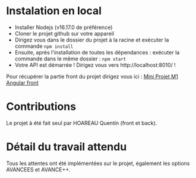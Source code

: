 # Instalation en local
   - Installer Nodejs (v16.17.0 de préférence) 
   - Cloner le projet github sur votre appareil
   - Dirigez vous dans le dossier du projet à la racine et exécuter la commande  `npm install` 
   - Ensuite, après l'installation de toutes les dépendances : exécuter la commande dans le même dossier : `npm start` 
   - Votre API est démarrée ! Dirigez vous vers http://localhost:8010/ !

Pour récupérer la partie front du projet dirigez vous ici : 
[Mini Projet M1 Angular front](https://github.com/quentinhoareau)

# Contributions 
Le projet à été fait seul par HOAREAU Quentin (front et back).

# Détail du travail attendu
Tous les attentes ont été implémentées sur le projet, également les options AVANCEES et AVANCE++.